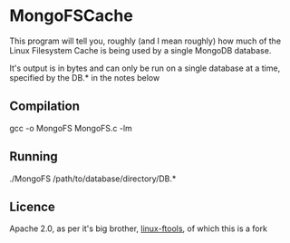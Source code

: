 MongoFSCache
=======

This program will tell you, roughly (and I mean roughly) how much of the Linux Filesystem Cache is being used by a single MongoDB database.

It's output is in bytes and can only be run on a single database at a time, specified by the DB.* in the notes below

## Compilation
gcc -o MongoFS MongoFS.c -lm

## Running 
./MongoFS /path/to/database/directory/DB.*

## Licence
Apache 2.0, as per it's big brother, [linux-ftools](https://code.google.com/p/linux-ftools/), of which this is a fork
